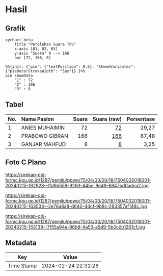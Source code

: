 # Hasil

## Grafik

```mermaid
xychart-beta
    title "Perolehan Suara TPS"
    x-axis [01, 02, 03]
    y-axis "Suara" 0 --> 166
    bar [72, 166, 8]
```

```mermaid
%%{init: {"pie": {"textPosition": 0.5}, "themeVariables": {"pieOuterStrokeWidth": "5px"}} }%%
pie showData
    "1" : 72
    "2" : 166
    "3" : 8
```

## Tabel

| No. | Nama Paslon    | Suara | Suara (raw) | Persentase |
|:--- |:-------------- | -----:| -----------:| ----------:|
| 1   | ANIES MUHAIMIN | 72    | [72][p-1]   | 29,27      |
| 2   | PRABOWO GIBRAN | 166   | [166][p-2]  | 67,48      |
| 3   | GANJAR MAHFUD  | 8     | [8][p-3]    | 3,25       |


[p-1]: https://github.com/gigit-pemilu/pemilu-2024-75-gorontalo/blob/main/pilpres/hitung-suara/sub/75-gorontalo/sub/04-pohuwato/sub/03-randangan/sub/2018-sidowonge/sub/001-tps/sub/paslon-1.txt
[p-2]: https://github.com/gigit-pemilu/pemilu-2024-75-gorontalo/blob/main/pilpres/hitung-suara/sub/75-gorontalo/sub/04-pohuwato/sub/03-randangan/sub/2018-sidowonge/sub/001-tps/sub/paslon-2.txt
[p-3]: https://github.com/gigit-pemilu/pemilu-2024-75-gorontalo/blob/main/pilpres/hitung-suara/sub/75-gorontalo/sub/04-pohuwato/sub/03-randangan/sub/2018-sidowonge/sub/001-tps/sub/paslon-3.txt

## Foto C Plano

https://sirekap-obj-formc.kpu.go.id/1287/pemilu/ppwp/75/04/03/20/18/7504032018001-20240215-162928--ffd9d559-9263-445e-9e49-6847bd0adea2.jpg

https://sirekap-obj-formc.kpu.go.id/1287/pemilu/ppwp/75/04/03/20/18/7504032018001-20240215-163034--2e76a8a8-d640-4dcf-9b8c-283357af148c.jpg

https://sirekap-obj-formc.kpu.go.id/1287/pemilu/ppwp/75/04/03/20/18/7504032018001-20240215-163139--7f55a94e-96b8-4a53-a5d9-5b0cdb1261cf.jpg


## Metadata

| Key        | Value               |
| ---------- | ------------------- |
| Time Stamp | 2024-02-24 22:31:28 |



